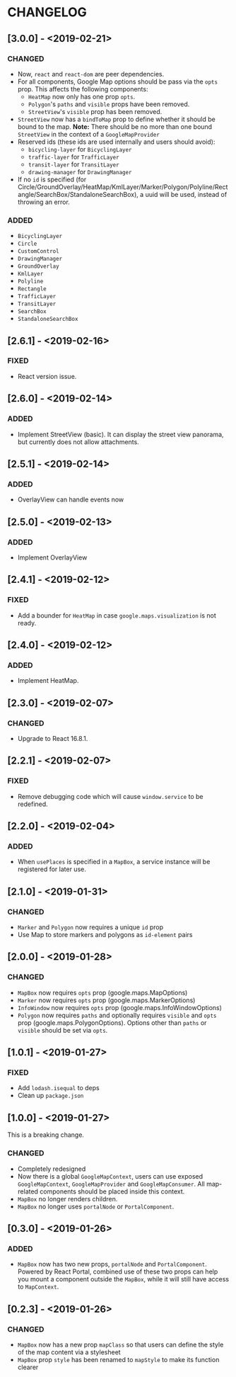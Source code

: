 # CHANGELOG

## [3.0.0] - <2019-02-21>

### CHANGED

- Now, `react` and `react-dom` are peer dependencies.
- For all components, Google Map options should be pass via the `opts` prop.
  This affects the following components:
  - `HeatMap` now only has one prop `opts`.
  - `Polygon`'s `paths` and `visible` props have been removed.
  - `StreetView`'s `visible` prop has been removed.
- `StreetView` now has a `bindToMap` prop to define whether it should be bound
  to the map. **Note:** There should be no more than one bound `StreetView` in
  the context of a `GoogleMapProvider`
- Reserved ids (these ids are used internally and users should avoid):
  - `bicycling-layer` for `BicyclingLayer`
  - `traffic-layer` for `TrafficLayer`
  - `transit-layer` for `TransitLayer`
  - `drawing-manager` for `DrawingManager`
- If no `id` is specified (for
  Circle/GroundOverlay/HeatMap/KmlLayer/Marker/Polygon/Polyline/Rectangle/SearchBox/StandaloneSearchBox),
  a uuid will be used, instead of throwing an error.

### ADDED

- `BicyclingLayer`
- `Circle`
- `CustomControl`
- `DrawingManager`
- `GroundOverlay`
- `KmlLayer`
- `Polyline`
- `Rectangle`
- `TrafficLayer`
- `TransitLayer`
- `SearchBox`
- `StandaloneSearchBox`

## [2.6.1] - <2019-02-16>

### FIXED

- React version issue.

## [2.6.0] - <2019-02-14>

### ADDED

- Implement StreetView (basic). It can display the street view panorama, but
  currently does not allow attachments.

## [2.5.1] - <2019-02-14>

### ADDED

- OverlayView can handle events now

## [2.5.0] - <2019-02-13>

### ADDED

- Implement OverlayView

## [2.4.1] - <2019-02-12>

### FIXED

- Add a bounder for `HeatMap` in case `google.maps.visualization` is not ready.

## [2.4.0] - <2019-02-12>

### ADDED

- Implement HeatMap.

## [2.3.0] - <2019-02-07>

### CHANGED

- Upgrade to React 16.8.1.

## [2.2.1] - <2019-02-07>

### FIXED

- Remove debugging code which will cause `window.service` to be redefined.

## [2.2.0] - <2019-02-04>

### ADDED

- When `usePlaces` is specified in a `MapBox`, a service instance will be
  registered for later use.

## [2.1.0] - <2019-01-31>

### CHANGED

- `Marker` and `Polygon` now requires a unique `id` prop
- Use Map to store markers and polygons as `id-element` pairs

## [2.0.0] - <2019-01-28>

### CHANGED

- `MapBox` now requires `opts` prop (google.maps.MapOptions)
- `Marker` now requires `opts` prop (google.maps.MarkerOptions)
- `InfoWindow` now requires `opts` prop (google.maps.InfoWindowOptions)
- `Polygon` now requires `paths` and optionally requires `visible` and `opts`
  prop (google.maps.PolygonOptions). Options other than `paths` or `visible`
  should be set via `opts`.

## [1.0.1] - <2019-01-27>

### FIXED

- Add `lodash.isequal` to deps
- Clean up `package.json`

## [1.0.0] - <2019-01-27>

This is a breaking change.

### CHANGED

- Completely redesigned
- Now there is a global `GoogleMapContext`, users can use exposed
  `GoogleMapContext`, `GoogleMapProvider` and `GoogleMapConsumer`. All
  map-related components should be placed inside this context.
- `MapBox` no longer renders children.
- `MapBox` no longer uses `portalNode` or `PortalComponent`.

## [0.3.0] - <2019-01-26>

### ADDED

- `MapBox` now has two new props, `portalNode` and `PortalComponent`. Powered by
  React Portal, combined use of these two props can help you mount a component
  outside the `MapBox`, while it will still have access to `MapContext`.

## [0.2.3] - <2019-01-26>

### CHANGED

- `MapBox` now has a new prop `mapClass` so that users can define the style of
  the map content via a stylesheet
- `MapBox` prop `style` has been renamed to `mapStyle` to make its function
  clearer
